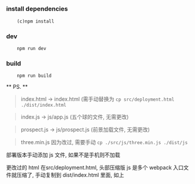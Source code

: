 ##

### install dependencies

```
    (c)npm install
```

### dev

```
    npm run dev
```

### build

```
    npm run build
```

** PS. **
> index.html -> index.html (需手动替换为 `cp src/deployment.html ./dist/index.html`

> index.js -> js/app.js (五个球的文件, 无需更改)

> prospect.js -> js/prospect.js (前景加载文件, 无需更改)

> three.min.js 因为改过, 需要手动 `cp ./src/js/three.min.js ./dist/js`



部署版本手动添加 js 文件, 如果不是手机则不加载

更改过的 html 在src/deployment.html, 头部压缩版 js 是多个 webpack 入口文件就压缩了, 手动复制到 dist/index.html 里面, 如上